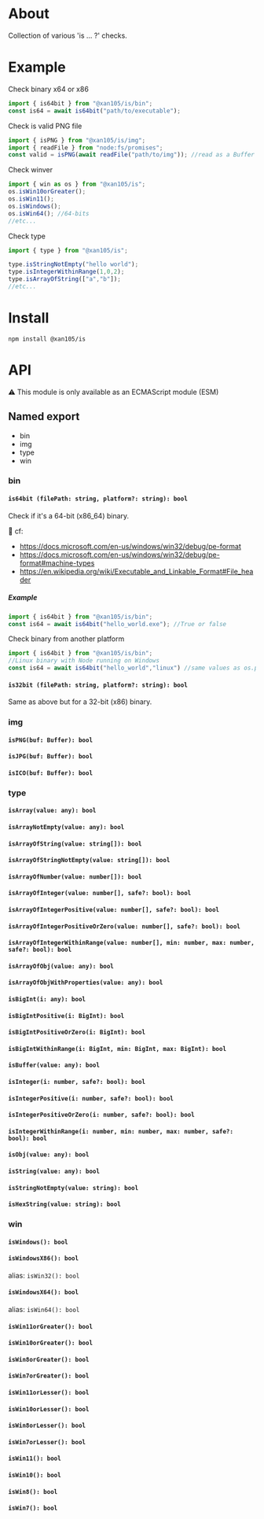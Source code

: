 About
=====

Collection of various 'is ... ?' checks.

Example
=======

Check binary x64 or x86
```js
import { is64bit } from "@xan105/is/bin";
const is64 = await is64bit("path/to/executable");
```

Check is valid PNG file
```js
import { isPNG } from "@xan105/is/img";
import { readFile } from "node:fs/promises";
const valid = isPNG(await readFile("path/to/img")); //read as a Buffer
```

Check winver
```js
import { win as os } from "@xan105/is";
os.isWin10orGreater();
os.isWin11();
os.isWindows();
os.isWin64(); //64-bits
//etc...
```

Check type
```js
import { type } from "@xan105/is";

type.isStringNotEmpty("hello world");
type.isIntegerWithinRange(1,0,2);
type.isArrayOfString(["a","b"]);
//etc...
```

Install
=======

`npm install @xan105/is`

API
===

⚠️ This module is only available as an ECMAScript module (ESM)<br />

## Named export

- bin
- img
- type
- win

### bin

#### `is64bit (filePath: string, platform?: string): bool`

Check if it's a 64-bit (x86_64) binary.<br />

📖 cf:
- https://docs.microsoft.com/en-us/windows/win32/debug/pe-format
- https://docs.microsoft.com/en-us/windows/win32/debug/pe-format#machine-types
- https://en.wikipedia.org/wiki/Executable_and_Linkable_Format#File_header

##### Example

```js 
import { is64bit } from "@xan105/is/bin";
const is64 = await is64bit("hello_world.exe"); //True or false
```

Check binary from another platform

```js 
import { is64bit } from "@xan105/is/bin";
//Linux binary with Node running on Windows
const is64 = await is64bit("hello_world","linux") //same values as os.platform()
```

#### `is32bit (filePath: string, platform?: string): bool`

Same as above but for a 32-bit (x86) binary.

### img

#### `isPNG(buf: Buffer): bool`
#### `isJPG(buf: Buffer): bool`
#### `isICO(buf: Buffer): bool`

### type

#### `isArray(value: any): bool`
#### `isArrayNotEmpty(value: any): bool`
#### `isArrayOfString(value: string[]): bool`
#### `isArrayOfStringNotEmpty(value: string[]): bool`
#### `isArrayOfNumber(value: number[]): bool`
#### `isArrayOfInteger(value: number[], safe?: bool): bool`
#### `isArrayOfIntegerPositive(value: number[], safe?: bool): bool`
#### `isArrayOfIntegerPositiveOrZero(value: number[], safe?: bool): bool`
#### `isArrayOfIntegerWithinRange(value: number[], min: number, max: number, safe?: bool): bool`
#### `isArrayOfObj(value: any): bool`
#### `isArrayOfObjWithProperties(value: any): bool`
#### `isBigInt(i: any): bool`
#### `isBigIntPositive(i: BigInt): bool`
#### `isBigIntPositiveOrZero(i: BigInt): bool`
#### `isBigIntWithinRange(i: BigInt, min: BigInt, max: BigInt): bool`
#### `isBuffer(value: any): bool`
#### `isInteger(i: number, safe?: bool): bool`
#### `isIntegerPositive(i: number, safe?: bool): bool`
#### `isIntegerPositiveOrZero(i: number, safe?: bool): bool`
#### `isIntegerWithinRange(i: number, min: number, max: number, safe?: bool): bool`
#### `isObj(value: any): bool`
#### `isString(value: any): bool`
#### `isStringNotEmpty(value: string): bool`
#### `isHexString(value: string): bool`

### win

#### `isWindows(): bool`
#### `isWindowsX86(): bool`

alias: `isWin32(): bool`

#### `isWindowsX64(): bool`

alias: `isWin64(): bool`

#### `isWin11orGreater(): bool`
#### `isWin10orGreater(): bool`
#### `isWin8orGreater(): bool`
#### `isWin7orGreater(): bool`
#### `isWin11orLesser(): bool`
#### `isWin10orLesser(): bool`
#### `isWin8orLesser(): bool`
#### `isWin7orLesser(): bool`
#### `isWin11(): bool`
#### `isWin10(): bool`
#### `isWin8(): bool`
#### `isWin7(): bool`